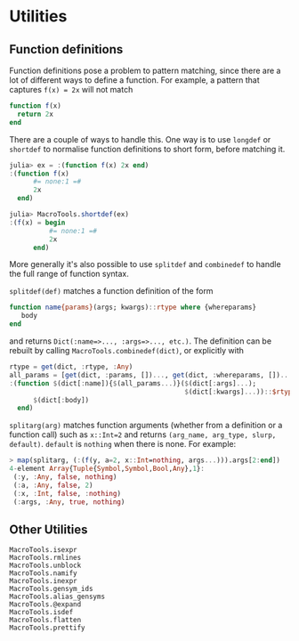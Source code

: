 # Utilities

## Function definitions

Function definitions pose a problem to pattern matching, since there are a lot
of different ways to define a function. For example, a pattern that captures
`f(x) = 2x` will not match

```julia
function f(x)
  return 2x
end
```

There are a couple of ways to handle this. One way is to use `longdef` or `shortdef`
to normalise function definitions to short form, before matching it.

```julia
julia> ex = :(function f(x) 2x end)
:(function f(x)
      #= none:1 =#
      2x
  end)

julia> MacroTools.shortdef(ex)
:(f(x) = begin
          #= none:1 =#
          2x
      end)
```

More generally it's also possible to use `splitdef` and `combinedef` to handle
the full range of function syntax.

`splitdef(def)` matches a function definition of the form

```julia
function name{params}(args; kwargs)::rtype where {whereparams}
   body
end
```

and returns `Dict(:name=>..., :args=>..., etc.)`. The definition can be rebuilt by
calling `MacroTools.combinedef(dict)`, or explicitly with

```julia
rtype = get(dict, :rtype, :Any)
all_params = [get(dict, :params, [])..., get(dict, :whereparams, [])...]
:(function $(dict[:name]){$(all_params...)}($(dict[:args]...);
                                            $(dict[:kwargs]...))::$rtype
      $(dict[:body])
  end)
```

`splitarg(arg)` matches function arguments (whether from a definition or a function call)
such as `x::Int=2` and returns `(arg_name, arg_type, slurp, default)`. `default` is
`nothing` when there is none. For example:

```julia
> map(splitarg, (:(f(y, a=2, x::Int=nothing, args...))).args[2:end])
4-element Array{Tuple{Symbol,Symbol,Bool,Any},1}:
 (:y, :Any, false, nothing)  
 (:a, :Any, false, 2)        
 (:x, :Int, false, :nothing)
 (:args, :Any, true, nothing)
```

## Other Utilities

```@docs
MacroTools.isexpr
MacroTools.rmlines
MacroTools.unblock
MacroTools.namify
MacroTools.inexpr
MacroTools.gensym_ids
MacroTools.alias_gensyms
MacroTools.@expand
MacroTools.isdef
MacroTools.flatten
MacroTools.prettify
```
